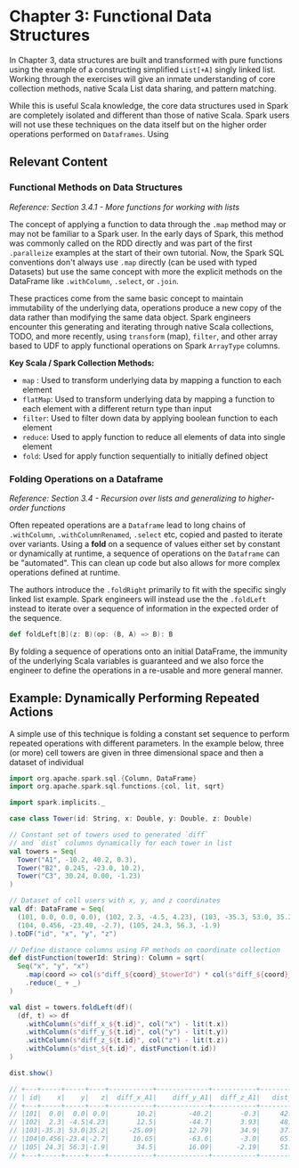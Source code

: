 # Chapter 3: Functional Data Structures

In Chapter 3, data structures are built and transformed with pure functions
using the example of a constructing simplified `List[+A]` singly linked list.
Working through the exercises will give an inmate understanding of core collection
methods, native Scala List data sharing, and pattern matching.

While this is useful Scala knowledge, the core data structures used in Spark are
completely isolated and different than those of native Scala. Spark users will not
use these techniques on the data itself but on the higher order operations performed
on `Dataframes`. Using 

## Relevant Content

### Functional Methods on Data Structures 

_Reference: Section 3.4.1 - More functions for working with lists_

The concept of applying a function to data through the `.map` method
may or may not be familiar to a Spark user. In the early days of Spark,
this method was commonly called on the RDD directly and was part of the
first `.paralleize` examples at the start of their own tutorial. Now, the
Spark SQL conventions don't always use `.map` directly (can be used with
typed Datasets) but use the same concept with more the explicit methods
on the DataFrame like `.withColumn`, `.select`, or `.join`.

These practices come from the same basic concept to maintain immutability
of the underlying data, operations produce a new copy of the data rather
than modifying the same data object. Spark engineers encounter this generating
and iterating through native Scala collections, TODO, and more recently, 
using `transform` (map), `filter`, and other array based to UDF to apply
functional operations on Spark `ArrayType` columns.

**Key Scala / Spark Collection Methods:**

- `map` : Used to transform underlying data by mapping a function to each element
- `flatMap`: Used to transform underlying data by mapping a function to each element
with a different return type than input
- `filter`: Used to filter down data by applying boolean function to each element
- `reduce`: Used to apply function to reduce all elements of data into single element
- `fold`: Used for apply function sequentially to initially defined object

### Folding Operations on a Dataframe

_Reference: Section 3.4 - Recursion over lists and generalizing to higher-order functions_

Often repeated operations are a `Dataframe` lead to long chains of `.withColumn`,
`.withColumnRenamed`, `.select` etc, copied and pasted to iterate over variants.
Using a **fold** on a sequence of values either set by constant or dynamically at runtime,
a sequence of operations on the `Dataframe` can be "automated". This can clean up code
but also allows for more complex operations defined at runtime.

The authors introduce the `.foldRight` primarily to fit with the specific singly linked
list example. Spark engineers will instead use the the `.foldLeft` instead to iterate over
a sequence of information in the expected order of the sequence.

```scala
def foldLeft[B](z: B)(op: (B, A) => B): B
```

By folding a sequence of operations onto an initial DataFrame, the immunity of the
underlying Scala variables is guaranteed and we also force the engineer to define
the operations in a re-usable and more general manner.

## Example: Dynamically Performing Repeated Actions 

A simple use of this technique is folding a constant set sequence to perform repeated
operations with different parameters. In the example below, three (or more) cell towers
are given in three dimensional space and then a dataset of individual

```scala
import org.apache.spark.sql.{Column, DataFrame}
import org.apache.spark.sql.functions.{col, lit, sqrt}

import spark.implicits._

case class Tower(id: String, x: Double, y: Double, z: Double)

// Constant set of towers used to generated `diff` 
// and `dist` columns dynamically for each tower in list
val towers = Seq(
  Tower("A1", -10.2, 40.2, 0.3),
  Tower("B2", 0.245, -23.0, 10.2),
  Tower("C3", 30.24, 0.00, -1.23)
)

// Dataset of cell users with x, y, and z coordinates
val df: DataFrame = Seq(
  (101, 0.0, 0.0, 0.0), (102, 2.3, -4.5, 4.23), (103, -35.3, 53.0, 35.2),
  (104, 0.456, -23.40, -2.7), (105, 24.3, 56.3, -1.9)
).toDF("id", "x", "y", "z")

// Define distance columns using FP methods on coordinate collection
def distFunction(towerId: String): Column = sqrt(
  Seq("x", "y", "x")
    .map(coord => col(s"diff_${coord}_$towerId") * col(s"diff_${coord}_$towerId"))
    .reduce(_ + _)
)

val dist = towers.foldLeft(df)(
  (df, t) => df
    .withColumn(s"diff_x_${t.id}", col("x") - lit(t.x))
    .withColumn(s"diff_y_${t.id}", col("y") - lit(t.y))
    .withColumn(s"diff_z_${t.id}", col("z") - lit(t.z))
    .withColumn(s"dist_${t.id}", distFunction(t.id))
)

dist.show()

// +---+-----+-----+----+-----------+-------------+-----------+----------+-----------+-----------+------------+----------+------------+---------+-------------------+------------------+
// | id|    x|    y|   z|  diff_x_A1|    diff_y_A1|  diff_z_A1|   dist_A1|  diff_x_B2|  diff_y_B2|   diff_z_B2|   dist_B2|   diff_x_C3|diff_y_C3|          diff_z_C3|           dist_C3|
// +---+-----+-----+----+-----------+-------------+-----------+----------+-----------+-----------+------------+----------+------------+---------+-------------------+------------------+
// |101|  0.0|  0.0| 0.0|       10.2|        -40.2|       -0.3|     42.70|     -0.245|       23.0|       -10.2|      23.0|      -30.24|      0.0|               1.23|42.765818126162394|
// |102|  2.3| -4.5|4.23|       12.5|        -44.7|       3.93|     48.06|       2.05|       18.5|       -5.96|      18.7|      -27.93|     -4.5|  5.460000000000001| 39.76854535936661|
// |103|-35.3| 53.0|35.2|     -25.09|        12.79|       34.9|     37.73|     -35.54|       76.0|        25.0|     91.12|      -65.53|     53.0|              36.43|106.77070384707595|
// |104|0.456|-23.4|-2.7|      10.65|        -63.6|       -3.0|     65.36|      0.211|      -0.39|      -12.89|      0.49|      -29.78|    -23.4|-1.4700000000000002|48.184367921557296|
// |105| 24.3| 56.3|-1.9|       34.5|        16.09|      -2.19|     51.37|     24.055|       79.3|       -12.1|     86.28|      -5.939|     56.3|-0.6699999999999999| 56.92325710990192|
// +---+-----+-----+----+-----------+-------------+-----------+----------+-----------+-----------+------------+----------+------------+---------+-------------------+------------------+
```
